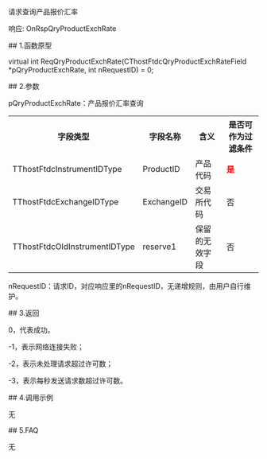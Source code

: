 <p>请求查询产品报价汇率</p>
<p>响应: OnRspQryProductExchRate</p>
<span class="anchor" id="40aa79e5-36df-4d6e-86c8-7cef7a44ac14"></span>
## 1.函数原型
<p>virtual int ReqQryProductExchRate(CThostFtdcQryProductExchRateField *pQryProductExchRate, int nRequestID) = 0;</p>
<span class="anchor" id="83425194-7e23-46ed-a704-adfadbb34a6e"></span>
## 2.参数
<p>pQryProductExchRate：产品报价汇率查询</p>
<table><tr><th style="TEXT-ALIGN: center;">字段类型</th><th style="TEXT-ALIGN: center;">字段名称</th><th style="TEXT-ALIGN: center;">含义</th><th style="TEXT-ALIGN: center;">是否可作为过滤条件</th></tr><tr><td style="TEXT-ALIGN: left;">TThostFtdcInstrumentIDType</td>
<td style="TEXT-ALIGN: left;">ProductID</td>
<td style="TEXT-ALIGN: left;">产品代码</td>
<td style="TEXT-ALIGN: left;"><strong><font color="#FF0000">是</font></strong></td>
</tr>
<tr><td style="TEXT-ALIGN: left;">TThostFtdcExchangeIDType</td>
<td style="TEXT-ALIGN: left;">ExchangeID</td>
<td style="TEXT-ALIGN: left;">交易所代码</td>
<td style="TEXT-ALIGN: left;">否</td>
</tr>
<tr><td style="TEXT-ALIGN: left;">TThostFtdcOldInstrumentIDType</td>
<td style="TEXT-ALIGN: left;">reserve1</td>
<td style="TEXT-ALIGN: left;">保留的无效字段</td>
<td style="TEXT-ALIGN: left;">否</td>
</tr>
</table>
<p>nRequestID：请求ID，对应响应里的nRequestID，无递增规则，由用户自行维护。</p>
<span class="anchor" id="b2a84ba3-e7e8-4511-94f1-a446d3a526af"></span>
## 3.返回
<p>0，代表成功。</p>
<p>-1，表示网络连接失败；</p>
<p>-2，表示未处理请求超过许可数；</p>
<p>-3，表示每秒发送请求数超过许可数。</p>
<span class="anchor" id="192ae1b3-5522-4601-8a8b-397ac1e28daf"></span>
## 4.调用示例
<p>无</p>
<span class="anchor" id="657f39e8-e6ee-4089-b02e-4a25e8da8854"></span>
## 5.FAQ
<p>无</p>
